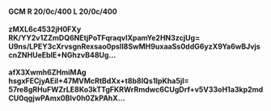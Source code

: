 #### GCM R 20/0c/400 L 20/0c/400
**zMXL6c4532jH0FXy**<br/>**RK/YY2v1ZZmDQ6NEtjPoTFqraqvlXpamYe2HN3zcjUg=**<br/>**U9ns/LPEY3cXrvsgnRexsao0pslI8SwMH9uxaaSs0ddG6yzX9Ya6wBJvjscnZNHUeEblE+NGhzvB48Ug...**<br/><br/>
**afX3Xwmh6ZHmiMAg**<br/>**hsgxFECjyAEiI+47MVMcRtBdXx+t8b8lQs1IpKha5jI=**<br/>**57re8gRHuFWZrLE8Ko3kTTgFKRWrRmdwc6CUgDrf+v5V33oH1a3kp2mdCU0qgjwPAmx0BIv0h0ZkPAhX...**
